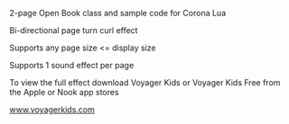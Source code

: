 2-page Open Book class and sample code for Corona Lua

Bi-directional page turn curl effect

Supports any page size <= display size

Supports 1 sound effect per page

To view the full effect download Voyager Kids or Voyager Kids Free from the 
Apple or Nook app stores

www.voyagerkids.com